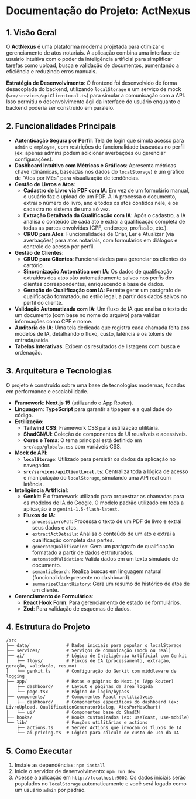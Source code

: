 # Documentação do Projeto: ActNexus

## 1. Visão Geral

O **ActNexus** é uma plataforma moderna projetada para otimizar o gerenciamento de atos notariais. A aplicação combina uma interface de usuário intuitiva com o poder da inteligência artificial para simplificar tarefas como upload, busca e validação de documentos, aumentando a eficiência e reduzindo erros manuais.

**Estratégia de Desenvolvimento**: O frontend foi desenvolvido de forma desacoplada do backend, utilizando `localStorage` e um serviço de mock (`src/services/apiClientLocal.ts`) para simular a comunicação com a API. Isso permitiu o desenvolvimento ágil da interface do usuário enquanto o backend poderia ser construído em paralelo.

## 2. Funcionalidades Principais

- **Autenticação Segura por Perfil**: Tela de login que simula acesso para `admin` e `employee`, com restrições de funcionalidade baseadas no perfil (ex: apenas admins podem adicionar averbações ou gerenciar configurações).
- **Dashboard Intuitivo com Métricas e Gráficos**: Apresenta métricas chave (dinâmicas, baseadas nos dados do `localStorage`) e um gráfico de "Atos por Mês" para visualização de tendências.
- **Gestão de Livros e Atos**:
  - **Cadastro de Livro via PDF com IA**: Em vez de um formulário manual, o usuário faz o upload de um PDF. A IA processa o documento, extrai o número do livro, ano e todos os atos contidos nele, e os cadastra no sistema de uma só vez.
  - **Extração Detalhada da Qualificação com IA**: Após o cadastro, a IA analisa o conteúdo de cada ato e extrai a qualificação completa de todas as partes envolvidas (CPF, endereço, profissão, etc.).
  - **CRUD para Atos**: Funcionalidades de Criar, Ler e Atualizar (via averbações) para atos notariais, com formulários em diálogos e controle de acesso por perfil.
- **Gestão de Clientes**:
  - **CRUD para Clientes**: Funcionalidades para gerenciar os clientes do cartório.
  - **Sincronização Automática com IA**: Os dados de qualificação extraídos dos atos são automaticamente salvos nos perfis dos clientes correspondentes, enriquecendo a base de dados.
  - **Geração de Qualificação com IA**: Permite gerar um parágrafo de qualificação formatado, no estilo legal, a partir dos dados salvos no perfil do cliente.
- **Validação Automatizada com IA**: Um fluxo de IA que analisa o texto de um documento (com base no nome do arquivo) para validar informações como CPF e nome.
- **Auditoria de IA**: Uma tela dedicada que registra cada chamada feita aos modelos de IA, detalhando o fluxo, custo, latência e os tokens de entrada/saída.
- **Tabelas Interativas**: Exibem os resultados de listagens com busca e ordenação.

## 3. Arquitetura e Tecnologias

O projeto é construído sobre uma base de tecnologias modernas, focadas em performance e escalabilidade.

- **Framework**: **Next.js 15** (utilizando o App Router).
- **Linguagem**: **TypeScript** para garantir a tipagem e a qualidade do código.
- **Estilização**:
  - **Tailwind CSS**: Framework CSS para estilização utilitária.
  - **ShadCN/UI**: Coleção de componentes de UI reusáveis e acessíveis.
  - **Cores e Tema**: O tema principal está definido em `src/app/globals.css` com variáveis CSS.
- **Mock de API**:
  - **`localStorage`**: Utilizado para persistir os dados da aplicação no navegador.
  - **`src/services/apiClientLocal.ts`**: Centraliza toda a lógica de acesso e manipulação do `localStorage`, simulando uma API real com latência.
- **Inteligência Artificial**:
  - **Genkit**: É o framework utilizado para orquestrar as chamadas para os modelos de IA do Google. O modelo padrão utilizado em toda a aplicação é o `gemini-1.5-flash-latest`.
  - **Fluxos de IA**:
    - `processLivroPdf`: Processa o texto de um PDF de livro e extrai seus dados e atos.
    - `extractActDetails`: Analisa o conteúdo de um ato e extrai a qualificação completa das partes.
    - `generateQualification`: Gera um parágrafo de qualificação formatado a partir de dados estruturados.
    - `automatedValidation`: Valida dados em um texto simulado de documento.
    - `semanticSearch`: Realiza buscas em linguagem natural (funcionalidade presente no dashboard).
    - `summarizeClientHistory`: Gera um resumo do histórico de atos de um cliente.
- **Gerenciamento de Formulários**:
  - **React Hook Form**: Para gerenciamento de estado de formulários.
  - **Zod**: Para validação de esquemas de dados.

## 4. Estrutura do Projeto

```
/src
├── data/              # Dados iniciais para popular o localStorage
├── services/          # Serviços de comunicação (mock ou real)
├── ai/                # Lógica de Inteligência Artificial com Genkit
│   ├── flows/         # Fluxos de IA (processamento, extração, geração, validação, resumo)
│   └── genkit.ts      # Configuração do Genkit com middleware de logging
├── app/               # Rotas e páginas do Next.js (App Router)
│   ├── dashboard/     # Layout e páginas da área logada
│   └── page.tsx       # Página de login/bypass
├── components/        # Componentes React reutilizáveis
│   ├── dashboard/     # Componentes específicos do dashboard (ex: LivroUpload, QualificationGeneratorDialog, AtosPorMesChart)
│   └── ui/            # Componentes base do ShadCN
├── hooks/             # Hooks customizados (ex: useToast, use-mobile)
└── lib/               # Funções utilitárias e actions
    ├── actions.ts     # Server Actions que invocam os fluxos de IA
    └── ai-pricing.ts  # Lógica para cálculo de custo de uso da IA
```

## 5. Como Executar

1. Instale as dependências: `npm install`
2. Inicie o servidor de desenvolvimento: `npm run dev`
3. Acesse a aplicação em `http://localhost:9002`. Os dados iniciais serão populados no `localStorage` automaticamente e você será logado como um usuário `admin` por padrão.
```
